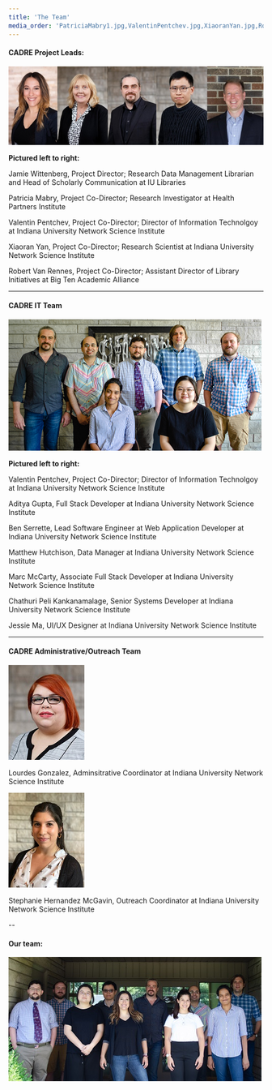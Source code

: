 ```yaml
---
title: 'The Team'
media_order: 'PatriciaMabry1.jpg,ValentinPentchev.jpg,XiaoranYan.jpg,RobVanRennes.jpg,WittenbergJ.jpg,IUB.CADRE Meeting at IUNI House_7192019-6.png,LG.jpg,SHM.jpg,IUB.CADRE Meeting at IUNI House_7192019-5 (1).jpg,PL1.jpg'
---
```


#### CADRE Project Leads: ####

![A collective photo of five headshots. There are two women on the left and three women on the right.](PL1.jpg)

**Pictured left to right:**

Jamie Wittenberg, Project Director; Research Data Management Librarian and Head of Scholarly Communication at IU Libraries

Patricia Mabry, Project Co-Director; Research Investigator at Health Partners Institute 

Valentin Pentchev, Project Co-Director; Director of Information Technolgoy at Indiana University Network Science Institute 

Xiaoran Yan, Project Co-Director; Research Scientist at Indiana University Network Science Institute

Robert Van Rennes, Project Co-Director; Assistant Director of Library Initiatives at Big Ten Academic Alliance

---

#### CADRE IT Team ####

![A group photo with a row of five men standing in the back and two women sitting front.](IUB.CADRE%20Meeting%20at%20IUNI%20House_7192019-6.png)

**Pictured left to right:**

Valentin Pentchev, Project Co-Director; Director of Information Technolgoy at Indiana University Network Science Institute 

Aditya Gupta, Full Stack Developer at Indiana University Network Science Institute 

Ben Serrette, Lead Software Engineer at Web Application Developer at Indiana University Network Science Institute 

Matthew Hutchison, Data Manager at Indiana University Network Science Institute 

Marc McCarty, Associate Full Stack Developer at Indiana University Network Science Institute 

Chathuri Peli Kankanamalage, Senior Systems Developer at Indiana University Network Science Institute 

Jessie Ma, UI/UX Designer at Indiana University Network Science Institute 

---

#### CADRE Administrative/Outreach Team ####

![A photo of a woman with red hair and glasses.](LG.jpg)

Lourdes Gonzalez, Adminsitrative Coordinator at Indiana University Network Science Institute

![A woman of a woman with brown hair. She's adorable. But she's also the one writing this Alt Text.](SHM.jpg)

Stephanie Hernandez McGavin, Outreach Coordinator at Indiana University Network Science Institute

--

#### Our team: #### 

![A large group of men and women standing in two rows. They are the team that works on CADRE.](IUB.CADRE%20Meeting%20at%20IUNI%20House_7192019-5%20%281%29.jpg)